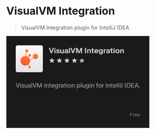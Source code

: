 # VisualVM Integration

> VisualVM integration plugin for IntelliJ IDEA

[![VisualVM Integration text](plugin-card.png)](https://plugins.jetbrains.com/plugin/27579-visualvm-integration)